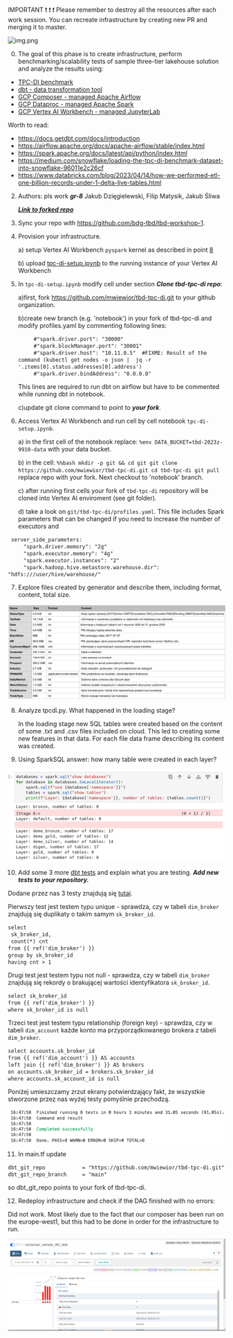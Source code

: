 IMPORTANT ❗ ❗ ❗ Please remember to destroy all the resources after each work session. You can recreate infrastructure by creating new PR and merging it to master.

![img.png](doc/figures/destroy.png)

0. The goal of this phase is to create infrastructure, perform benchmarking/scalability tests of sample three-tier lakehouse solution and analyze the results using:
* [TPC-DI benchmark](https://www.tpc.org/tpcdi/)
* [dbt - data transformation tool](https://www.getdbt.com/)
* [GCP Composer - managed Apache Airflow](https://cloud.google.com/composer?hl=pl)
* [GCP Dataproc - managed Apache Spark](https://spark.apache.org/)
* [GCP Vertex AI Workbench - managed JupyterLab](https://cloud.google.com/vertex-ai-notebooks?hl=pl)

Worth to read:
* https://docs.getdbt.com/docs/introduction
* https://airflow.apache.org/docs/apache-airflow/stable/index.html
* https://spark.apache.org/docs/latest/api/python/index.html
* https://medium.com/snowflake/loading-the-tpc-di-benchmark-dataset-into-snowflake-96011e2c26cf
* https://www.databricks.com/blog/2023/04/14/how-we-performed-etl-one-billion-records-under-1-delta-live-tables.html

2. Authors:
   pls work
   ***gr-8***
   Jakub Dzięgielewski, Filip Matysik, Jakub Śliwa

   ***[Link to forked repo](https://github.com/JakubDziegielewski/tbd-workshop-1)***

3. Sync your repo with https://github.com/bdg-tbd/tbd-workshop-1.

4. Provision your infrastructure.

    a) setup Vertex AI Workbench `pyspark` kernel as described in point [8](https://github.com/bdg-tbd/tbd-workshop-1/tree/v1.0.32#project-setup) 

    b) upload [tpc-di-setup.ipynb](https://github.com/bdg-tbd/tbd-workshop-1/blob/v1.0.36/notebooks/tpc-di-setup.ipynb) to 
the running instance of your Vertex AI Workbench

5. In `tpc-di-setup.ipynb` modify cell under section ***Clone tbd-tpc-di repo***:

   a)first, fork https://github.com/mwiewior/tbd-tpc-di.git to your github organization.

   b)create new branch (e.g. 'notebook') in your fork of tbd-tpc-di and modify profiles.yaml by commenting following lines:
   ```  
        #"spark.driver.port": "30000"
        #"spark.blockManager.port": "30001"
        #"spark.driver.host": "10.11.0.5"  #FIXME: Result of the command (kubectl get nodes -o json |  jq -r '.items[0].status.addresses[0].address')
        #"spark.driver.bindAddress": "0.0.0.0"
   ```
   This lines are required to run dbt on airflow but have to be commented while running dbt in notebook.

   c)update git clone command to point to ***your fork***.

 


6. Access Vertex AI Workbench and run cell by cell notebook `tpc-di-setup.ipynb`.

    a) in the first cell of the notebook replace: `%env DATA_BUCKET=tbd-2023z-9910-data` with your data bucket.


   b) in the cell:
         ```%%bash
         mkdir -p git && cd git
         git clone https://github.com/mwiewior/tbd-tpc-di.git
         cd tbd-tpc-di
         git pull
         ```
      replace repo with your fork. Next checkout to 'notebook' branch.
   
    c) after running first cells your fork of `tbd-tpc-di` repository will be cloned into Vertex AI  enviroment (see git folder).

    d) take a look on `git/tbd-tpc-di/profiles.yaml`. This file includes Spark parameters that can be changed if you need to increase the number of executors and
  ```
   server_side_parameters:
       "spark.driver.memory": "2g"
       "spark.executor.memory": "4g"
       "spark.executor.instances": "2"
       "spark.hadoop.hive.metastore.warehouse.dir": "hdfs:///user/hive/warehouse/"
  ```


7. Explore files created by generator and describe them, including format, content, total size.

![img.png](doc/figures/files.png)

8. Analyze tpcdi.py. What happened in the loading stage?

   In the loading stage new SQL tables were created based on the content of some .txt and .csv files included on cloud. This led to creating some new features in that data. For each file data frame describing its content was created.

9. Using SparkSQL answer: how many table were created in each layer?

![img.png](doc/figures/spark_tables.png)

10. Add some 3 more [dbt tests](https://docs.getdbt.com/docs/build/tests) and explain what you are testing. ***Add new tests to your repository.***

   Dodane przez nas 3 testy znajdują się [tutaj](https://github.com/JakubDziegielewski/tbd-tpc-di/tree/main/tests).

   Pierwszy test jest testem typu unique - sprawdza, czy w tabeli `dim_broker` znajdują się duplikaty o takim samym `sk_broker_id`.

   ```
   select 
    sk_broker_id, 
    count(*) cnt
   from {{ ref('dim_broker') }} 
   group by sk_broker_id
   having cnt > 1
   ```

   Drugi test jest testem typu not null - sprawdza, czy w tabeli `dim_broker` znajdują się rekordy o brakującej wartości identyfikatora `sk_broker_id`.

   ```
   select sk_broker_id
   from {{ ref('dim_broker') }} 
   where sk_broker_id is null
   ```

   Trzeci test jest testem typu relationship (foreign key) - sprawdza, czy w tabeli `dim_account` każde konto ma przyporządkowanego brokera z tabeli `dim_broker`.

   ```
   select accounts.sk_broker_id
   from {{ ref('dim_account') }} AS accounts
   left join {{ ref('dim_broker') }} AS brokers
   on accounts.sk_broker_id = brokers.sk_broker_id
   where accounts.sk_account_id is null
   ```

   Poniżej umieszczamy zrzut ekrany potwierdzający fakt, że wszystkie stworzone przez nas wyżej testy pomyślnie przechodzą.
   
   ![img.png](doc/figures/tests_pass.png)

11. In main.tf update
   ```
   dbt_git_repo            = "https://github.com/mwiewior/tbd-tpc-di.git"
   dbt_git_repo_branch     = "main"
   ```
   so dbt_git_repo points to your fork of tbd-tpc-di. 

12. Redeploy infrastructure and check if the DAG finished with no errors:

Did not work. Most likely due to the fact that our composer has been run on the europe-west1, but this had to be done in order for the infrastructure to run.

   ![img.png](doc/figures/dag_fail.png)
